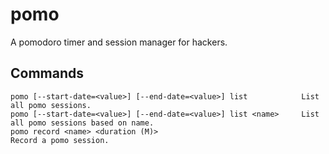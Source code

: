 # pomo

A pomodoro timer and session manager for hackers.

## Commands

```
pomo [--start-date=<value>] [--end-date=<value>] list            List all pomo sessions.
pomo [--start-date=<value>] [--end-date=<value>] list <name>     List all pomo sessions based on name.
pomo record <name> <duration (M)>                                Record a pomo session.
```
